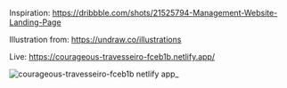 Inspiration: https://dribbble.com/shots/21525794-Management-Website-Landing-Page

Illustration from: https://undraw.co/illustrations

Live: https://courageous-travesseiro-fceb1b.netlify.app/

![courageous-travesseiro-fceb1b netlify app_](https://github.com/jm1069/management-landing-page/assets/78270099/b79b538f-9735-4992-9e13-e9858e769905)
